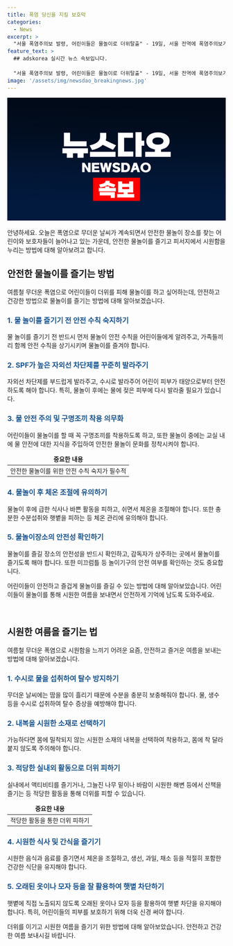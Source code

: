 ```yaml
---
title: 폭염 당신을 지킬 보호막
categories:
  - News
excerpt: >
  "서울 폭염주의보 발령, 어린이들은 물놀이로 더위탈출" - 19일, 서울 전역에 폭염주의보가 발령되며 어린이들은 성동구 마장어린이꿈공원의 물놀이장에서 더위를 식히고 있다. 불볕더위 속에서 물놀이로 쾌적함을 누리는 모습이 인상적이다.
feature_text: >
  ## adskorea 실시간 뉴스 속보입니다.

  "서울 폭염주의보 발령, 어린이들은 물놀이로 더위탈출" - 19일, 서울 전역에 폭염주의보가 발령되며 어린이들은 성동구 마장어린이꿈공원의 물놀이장에서 더위를 식히고 있다. 불볕더위 속에서 물놀이로 쾌적함을 누리는 모습이 인상적이다.
image: '/assets/img/newsdao_breakingnews.jpg'
---
```


<p><img src="/assets/img/newsdao_breakingnews.jpg" alt="adskorea 속보" /></p>

<p>안녕하세요. 오늘은 폭염으로 무더운 날씨가 계속되면서 안전한 물놀이 장소를 찾는 어린이와 보호자들이 늘어나고 있는 가운데, 안전한 물놀이를 즐기고 피서지에서 시원함을 누리는 방법에 대해 알아보려고 합니다.</p>

<h2 data-ke-size="size26">안전한 물놀이를 즐기는 방법</h2>

<p data-ke-size="size16">여름철 무더운 폭염으로 어린이들이 더위를 피해 물놀이를 하고 싶어하는데, 안전하고 건강한 방법으로 물놀이를 즐기는 방법에 대해 알아보겠습니다.</p>

<h3><b><span style="color: #1a5490;">1. 물 놀이를 즐기기 전 안전 수칙 숙지하기</span></b></h3>

<p data-ke-size="size16">물 놀이를 즐기기 전 반드시 먼저 물놀이 안전 수칙을 어린이들에게 알려주고, 가족들끼리 함께 안전 수칙을 상기시키며 물놀이를 즐겨야 합니다.</p>

<h3><b><span style="color: #1a5490;">2. SPF가 높은 자외선 차단제를 꾸준히 발라주기</span></b></h3>

<p data-ke-size="size16">자외선 차단제를 부드럽게 발라주고, 수시로 발라주어 어린이 피부가 태양으로부터 안전하도록 해야 합니다. 특히, 물놀이 후에는 물에 젖은 피부에 다시 발라줄 필요가 있습니다.</p>

<h3><b><span style="color: #1a5490;">3. 물 안전 주의 및 구명조끼 착용 의무화</span></b></h3>

<p data-ke-size="size16">어린이들이 물놀이를 할 때 꼭 구명조끼를 착용하도록 하고, 또한 물놀이 중에는 교실 내에 물 안전에 대한 지식을  주입하여 안전한 물놀이 문화를 정착시켜야 합니다. </p>

<table>
    <thead>
        <tr>
            <td style="text-align: center; height: 17px;"><b>중요한 내용</b></td>
        </tr>
    </thead>
    <tbody>
        <tr>
            <td style="text-align: center; height: 17px;">안전한 물놀이를 위한 안전 수칙 숙지가 필수적</td>
        </tr>
    </tbody>
</table>

<h3><b><span style="color: #1a5490;">4. 물놀이 후 체온 조절에 유의하기</span></b></h3>

<p data-ke-size="size16">물놀이 후에 급한 식사나 바쁜 활동을 피하고, 쉬면서 체온을 조절해야 합니다. 또한 충분한 수분섭취와 햇볕을 피하는 등 체온 관리에 유의해야 합니다.</p>

<h3><b><span style="color: #1a5490;">5. 물놀이장소의 안전성 확인하기</span></b></h3>

<p data-ke-size="size16">물놀이를 즐길 장소의 안전성을 반드시 확인하고, 감독자가 상주하는 곳에서 물놀이를 즐기도록 해야 합니다. 또한 미끄럼틀 등 놀이기구의 안전 여부를 확인하는 것도 중요합니다.</p>

<p data-ke-size="size16">어린이들이 안전하고 즐겁게 물놀이를 즐길 수 있는 방법에 대해 알아보았습니다. 어린이들이 물놀이를 통해 시원한 여름을 보내면서 안전하게 기억에 남도록 도와주세요.</p>

<p data-ke-size="size16">&nbsp;</p>

<h2 data-ke-size="size26">시원한 여름을 즐기는 법</h2>

<p data-ke-size="size16">여름철 무더운 폭염으로 시원함을 느끼기 어려운 요즘, 안전하고 즐거운 여름을 보내는 방법에 대해 알아보겠습니다.</p>

<h3><b><span style="color: #1a5490;">1. 수시로 물을 섭취하여 탈수 방지하기</span></b></h3>

<p data-ke-size="size16">무더운 날씨에는 땀을 많이 흘리기 때문에 수분을 충분히 보충해줘야 합니다. 물, 생수 등을 수시로 섭취하여 탈수 증상을 예방해야 합니다.</p>

<h3><b><span style="color: #1a5490;">2. 내복을 시원한 소재로 선택하기</span></b></h3>

<p data-ke-size="size16">가능하다면 몸에 밀착되지 않는 시원한 소재의 내복을 선택하여 착용하고, 몸에 착 달라붙지 않도록 주의해야 합니다.</p>

<h3><b><span style="color: #1a5490;">3. 적당한 실내외 활동으로 더위 피하기</span></b></h3>

<p data-ke-size="size16">실내에서 액티비티를 즐기거나, 그늘진 나무 밑이나 바람이 시원한 해변 등에서 산책을 즐기는 등 적당한 활동을 통해 더위를 피할 수 있습니다.</p>

<table>
    <thead>
        <tr>
            <td style="text-align: center; height: 17px;"><b>중요한 내용</b></td>
        </tr>
    </thead>
    <tbody>
        <tr>
            <td style="text-align: center; height: 17px;">적당한 활동을 통한 더위 피하기</td>
        </tr>
    </tbody>
</table>

<h3><b><span style="color: #1a5490;">4. 시원한 식사 및 간식을 즐기기</span></b></h3>

<p data-ke-size="size16">시원한 음식과 음료를 즐기면서 체온을 조절하고, 생선, 과일, 채소 등을 적절히 포함한 건강한 식단을 유지해야 합니다.</p>

<h3><b><span style="color: #1a5490;">5. 오래된 옷이나 모자 등을 잘 활용하여 햇볕 차단하기</span></b></h3>

<p data-ke-size="size16">햇볕에 직접 노출되지 않도록 오래된 옷이나 모자 등을 활용하여 햇볕 차단을 유지해야 합니다. 특히, 어린이들의 피부를 보호하기 위해 더욱 신경 써야 합니다.</p>

<p data-ke-size="size16">더위를 이기고 시원한 여름을 즐기기 위한 방법에 대해 알아보았습니다. 안전하고 건강한 여름 보내시길 바랍니다.</p>

<p data-ke-size="size16">&nbsp;</p>

